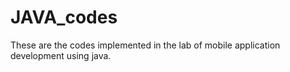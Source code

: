 # JAVA_codes
These are the codes implemented in the lab of mobile application development using java.
